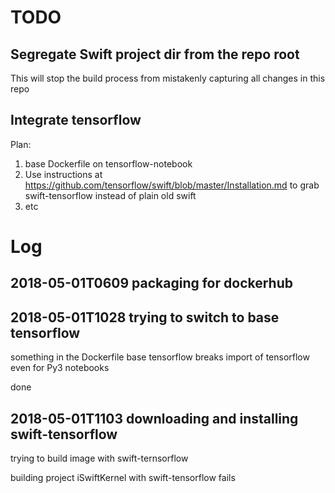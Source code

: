 # TODO

## Segregate Swift project dir from the repo root

This will stop the build process from mistakenly capturing all changes
in this repo

## Integrate tensorflow

Plan:

1. base Dockerfile on tensorflow-notebook
2. Use instructions at
   https://github.com/tensorflow/swift/blob/master/Installation.md to
   grab swift-tensorflow instead of plain old swift
3. etc

# Log

## 2018-05-01T0609 packaging for dockerhub

## 2018-05-01T1028 trying to switch to base tensorflow

something in the Dockerfile base tensorflow breaks import of tensorflow even for Py3 notebooks

done

## 2018-05-01T1103 downloading and installing swift-tensorflow

trying to build image with swift-ternsorflow

building project iSwiftKernel with swift-tensorflow fails







